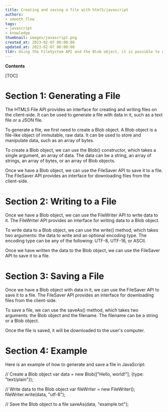 ```yaml
---
title: Creating and saving a file with html5/javascript
authors:
- smooth_flow
tags:
- javascript
- knowledge
thumbnail: images/javascript.png
created_at: 2023-02-07 00:00:00
updated_at: 2023-02-07 00:00:00
tldr: Using the FileSystem API and the Blob object, it is possible to generate and save a file in Javascript.
---
```


**Contents**

[TOC]

# Section 1: Generating a File

The HTML5 File API provides an interface for creating and writing files on the client-side. It can be used to generate a file with data in it, such as a text file or a JSON file.

To generate a file, we first need to create a Blob object. A Blob object is a file-like object of immutable, raw data. It can be used to store and manipulate data, such as an array of bytes.

To create a Blob object, we can use the Blob() constructor, which takes a single argument, an array of data. The data can be a string, an array of strings, an array of bytes, or an array of Blob objects.

Once we have a Blob object, we can use the FileSaver API to save it to a file. The FileSaver API provides an interface for downloading files from the client-side.

# Section 2: Writing to a File

Once we have a Blob object, we can use the FileWriter API to write data to it. The FileWriter API provides an interface for writing data to a Blob object.

To write data to a Blob object, we can use the write() method, which takes two arguments: the data to write and an optional encoding type. The encoding type can be any of the following: UTF-8, UTF-16, or ASCII.

Once we have written the data to the Blob object, we can use the FileSaver API to save it to a file.

# Section 3: Saving a File

Once we have a Blob object with data in it, we can use the FileSaver API to save it to a file. The FileSaver API provides an interface for downloading files from the client-side.

To save a file, we can use the saveAs() method, which takes two arguments: the Blob object and the filename. The filename can be a string or a Blob object.

Once the file is saved, it will be downloaded to the user's computer.

# Section 4: Example

Here is an example of how to generate and save a file in JavaScript:

// Create a Blob object
var data = new Blob(["Hello, world!"], {type: "text/plain"});

// Write data to the Blob object
var fileWriter = new FileWriter();
fileWriter.write(data, "utf-8");

// Save the Blob object to a file
saveAs(data, "example.txt");
